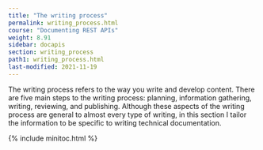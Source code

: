 ```yaml
---
title: "The writing process"
permalink: writing_process.html
course: "Documenting REST APIs"
weight: 8.91
sidebar: docapis
section: writing_process
path1: writing_process.html
last-modified: 2021-11-19
---
```


The writing process refers to the way you write and develop content. There are five main steps to the writing process: planning, information gathering, writing, reviewing, and publishing. Although these aspects of the writing process are general to almost every type of writing, in this section I tailor the information to be specific to writing technical documentation.

{% include minitoc.html %}
